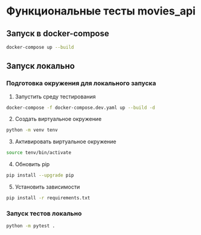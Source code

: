 # Функциональные тесты movies_api

## Запуск в docker-compose

```bash
docker-compose up --build
```

## Запуск локально

### Подготовка окружения для локального запуска

1. Запустить среду тестирования
```bash
docker-compose -f docker-compose.dev.yaml up --build -d
```

2. Создать виртуальное окружение
```bash
python -m venv tenv
```

3. Активировать виртуальное окружение
```bash
source tenv/bin/activate
```

4. Обновить pip
```bash
pip install --upgrade pip
```

5. Установить зависимости
```bash
pip install -r requirements.txt
```

### Запуск тестов локально
```bash
python -m pytest .
```